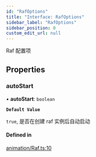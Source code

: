 ```yaml
---
id: "RafOptions"
title: "Interface: RafOptions"
sidebar_label: "RafOptions"
sidebar_position: 0
custom_edit_url: null
---
```


Raf 配置项

## Properties

### autoStart

• **autoStart**: `boolean`

**`Default Value`**

`true`, 是否在创建 raf 实例后自动启动

#### Defined in

[animation/Raf.ts:10](https://github.com/sakitam-gis/vis-engine/blob/master/src/animation/Raf.ts?at&#x3D;444ba1d#line&#x3D;10)
